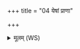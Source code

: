+++
title = "04 येषां प्राणा"

+++
<details><summary>मूलम् (WS)</summary>

येषां प्राणा अन्वबध्नन्त बद्धं गवां पशूनामुत पूरुषाणाम् ।  
इन्द्रस्तानग्रे प्र मुमुक्त देवः प्रजापतिः प्रजया संविदानः ॥ ५ ॥
</details>